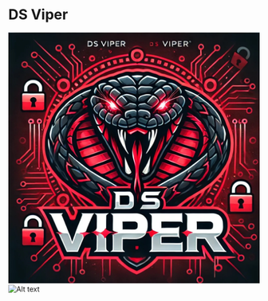 # DS Viper
![image_alt](https://github.com/dagowda/DSViper/blob/4069787170698e4f9b8869c0828c8dab34a1b743/img1.jpg)
<img src="[https://example.com/image.jpg](https://github.com/dagowda/DSViper/blob/4069787170698e4f9b8869c0828c8dab34a1b743/img1.jpg)" alt="Alt text" width="500"/>
